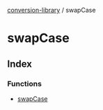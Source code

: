 [conversion-library](../../globals.md) / swapCase

# swapCase

## Index

### Functions

- [swapCase](functions/swapCase.md)
